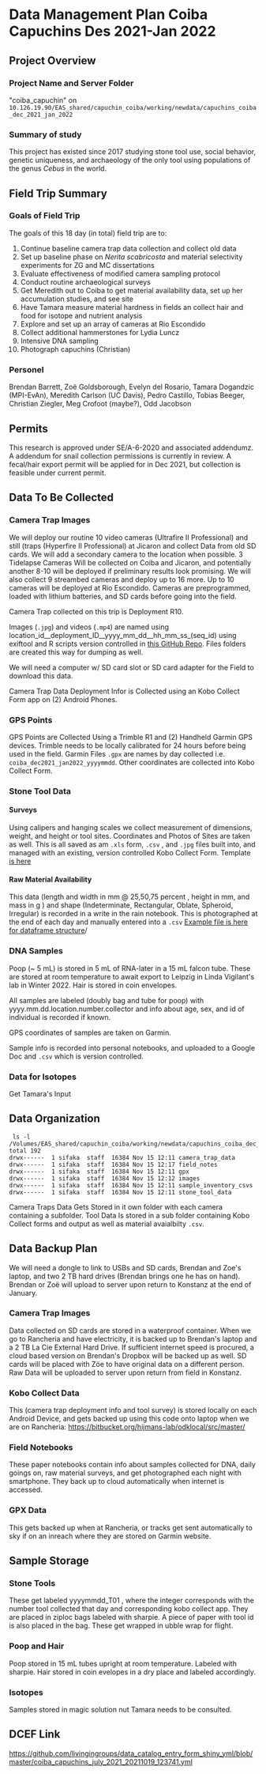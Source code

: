 # Data Management Plan Coiba Capuchins Des 2021-Jan 2022

## Project Overview
### Project Name and Server Folder
"coiba_capuchin" on `10.126.19.90/EAS_shared/capuchin_coiba/working/newdata/capuchins_coiba_dec_2021_jan_2022 `

### Summary of study
This project has existed since 2017 studying stone tool use, social behavior, genetic uniqueness, and archaeology of the only tool using populations of the genus *Cebus* in the world.

## Field Trip Summary
### Goals of Field Trip
The goals of this 18 day (in total) field trip are to:
1. Continue baseline camera trap data collection and collect old data
2. Set up baseline phase on *Nerita scabricosta* and material selectivity experiments for ZG and MC dissertations
3. Evaluate effectiveness of modified camera sampling protocol
4. Conduct routine archaeological surveys
5. Get Meredith out to Coiba to get material availability data, set up her accumulation studies, and see site
6. Have Tamara measure material hardness in fields an collect hair and food for isotope and nutrient analysis
7. Explore and set up an array of cameras at Rio Escondido
8. Collect additional hammerstones for Lydia Luncz
9. Intensive DNA sampling
10. Photograph capuchins (Christian)

### Personel
Brendan Barrett, Zoë Goldsborough, Evelyn del Rosario, Tamara Dogandzic (MPI-EvAn), Meredith Carlson (UC Davis), Pedro Castillo, Tobias Beeger, Christian Ziegler, Meg Crofoot (maybe?), Odd Jacobson

## Permits
This research is approved under SE/A-6-2020 and associated addendumz. A addendum for snail collection permissions is currently in review. A fecal/hair export permit will be applied for in Dec 2021, but collection is feasible under current permit.

## Data To Be Collected

### Camera Trap Images
We will deploy our routine 10 video cameras (Ultrafire II Professional) and still (traps (Hyperfire II Professional) at Jicaron and collect Data from old SD cards.
We will add a secondary camera to the location when possible.
3 Tidelapse Cameras Will be collected on Coiba and Jicaron, and potentially  another 8-10 will be deployed if preliminary results look promising.
We will also collect 9 streambed cameras and deploy up to 16 more.
Up to 10 cameras will be deployed at Rio Escondido.
Cameras are preprogrammed, loaded with lithium batteries, and SD cards before going into the field.

Camera Trap collected on this trip is Deployment R10.

Images (`.jpg`) and videos (`.mp4`) are named using location_id__deployment_ID__yyyy_mm_dd__hh_mm_ss_(seq_id) using exiftool and R scripts version controlled in [this GitHub Repo](https://github.com/bjbarrett/camtrap_coiba/tree/main/exiftool_renaming). Files folders are created this way for dumping as well.

We will need a computer w/ SD card slot or SD card adapter for the Field to download this data.

Camera Trap Data Deployment Infor is Collected using an Kobo Collect Form app on (2) Android Phones.

### GPS Points
GPS Points are Collected Using a Trimble R1 and (2) Handheld Garmin GPS devices. 
Trimble needs to be locally calibrated for 24 hours before being used in the field.
Garmin Files `.gpx` are names by day collected i.e. `coiba_dec2021_jan2022_yyyymmdd`. 
Other coordinates are collected into Kobo Collect Form.

### Stone Tool Data
#### Surveys
Using calipers and hanging scales we collect measurement of dimensions, weight, and height or tool sites. 
Coordinates and Photos of Sites are taken as well.
This is all saved as am `.xls` form, `.csv` , and `.jpg` files built into, and managed with an existing, version controlled Kobo Collect Form.
Template [is here](https://github.com/bjbarrett/coibatooldata/tree/master/data/tool_data/coiba_capuchin_tool_survey_kobo) 

#### Raw Material Availability
This data (length and width in mm @ 25,50,75 percent , height in mm, and mass in g ) and shape (Indeterminate, Rectangular, Oblate, Spheroid, Irregular) is recorded in a write in the rain notebook. This is photographed at the end of each day and manually entered into a `.csv` [Example file is here for dataframe structure](https://github.com/bjbarrett/coibatooldata/blob/master/data/tool_data/raw_material_survey/TransectsJicaron.csv)/

### DNA Samples
Poop (~ 5 mL) is stored in 5 mL of RNA-later in a 15 mL falcon tube.
These are stored at room temperature to await export to Leipzig in Linda Vigilant's lab in Winter 2022.
Hair is stored in coin envelopes.

All samples are labeled (doubly bag and tube for poop) with yyyy.mm.dd.location.number.collector and info about age, sex, and id of individual is recorded if known.

GPS coordinates of samples are taken on Garmin.

Sample info is recorded into personal notebooks, and uploaded to a Google Doc and `.csv` which is version controlled.

### Data for Isotopes
Get Tamara's Input

## Data Organization
```{bash}
 ls -l /Volumes/EAS_shared/capuchin_coiba/working/newdata/capuchins_coiba_dec_2021_jan_2022
total 192
drwx------  1 sifaka  staff  16384 Nov 15 12:11 camera_trap_data
drwx------  1 sifaka  staff  16384 Nov 15 12:17 field_notes
drwx------  1 sifaka  staff  16384 Nov 15 12:11 gpx
drwx------  1 sifaka  staff  16384 Nov 15 12:12 images
drwx------  1 sifaka  staff  16384 Nov 15 12:11 sample_inventory_csvs
drwx------  1 sifaka  staff  16384 Nov 15 12:11 stone_tool_data
```

Camera Traps Data Gets Stored in it own folder with each camera containing a subfolder.
Tool Data Is stored in a sub folder containing Kobo Collect forms and output as well as material avaialbilty `.csv`.

## Data Backup Plan
We will need a dongle to link to USBs and SD cards, Brendan and Zoe's laptop, and two 2 TB hard drives (Brendan brings one he has on hand). 
Brendan or Zoë will upload to server upon return to Konstanz at the end of January.

### Camera Trap Images
Data collected on SD cards are stored in a waterproof container. 
When we go to Rancheria and have electricity, it is backed up to Brendan's laptop and a 2 TB La Cie External Hard Drive. 
If sufficient internet speed is procured, a cloud based version on Brendan's Dropbox will be backed up as well.
SD cards will be placed with Zöe to have original data on a different person.
Raw Data will be uploaded to server upon return from field in Konstanz.

### Kobo Collect Data
This (camera trap deployment info and tool survey) is stored locally on each Android Device, and gets backed up using this code onto laptop when we are on Rancheria: https://bitbucket.org/hijmans-lab/odklocal/src/master/


### Field Notebooks
These paper notebooks contain info about samples collected for DNA, daily goings on, raw material surveys, and get photographed each night with smartphone. 
They back up to cloud automatically when internet is accessed.

### GPX Data
This gets backed up when at Rancheria, or tracks get sent automatically to sky if on an inreach where they are stored on Garmin website.

## Sample Storage
### Stone Tools
These get labeled yyyymmdd_T01 , where the integer corresponds with the number tool collected that day and corresponding kobo collect app. They are placed in ziploc bags labeled with sharpie. A piece of paper with tool id is also placed in the bag. These get wrapped in ubble wrap for flight.

### Poop and Hair
Poop stored in 15 mL tubes upright at room temperature. Labeled with sharpie. Hair stored in coin evelopes in a dry place and labeled accordingly.

### Isotopes
Samples stored in magic solution nut Tamara needs to be consulted.

## DCEF Link
https://github.com/livingingroups/data_catalog_entry_form_shiny_yml/blob/master/coiba_capuchins_july_2021_20211019_123741.yml
